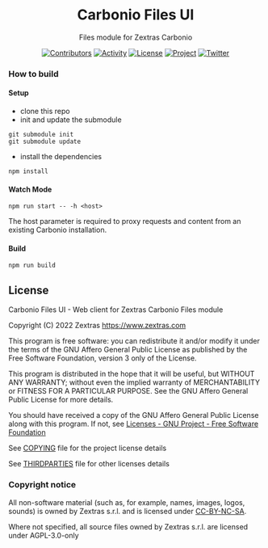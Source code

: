 <!--
SPDX-FileCopyrightText: 2022 Zextras <https://www.zextras.com>
SPDX-License-Identifier: AGPL-3.0-only
-->
<div align="center">
  <h1>Carbonio Files UI</h1>
</div>

<div align="center">

  Files module for Zextras Carbonio

  [![Contributors][contributors-badge]][contributors]
  [![Activity][activity-badge]][activity]
  [![License][license-badge]](COPYING)
  [![Project][project-badge]][project]
  [![Twitter][twitter-badge]][twitter]

</div>

### How to build

#### Setup

- clone this repo
- init and update the submodule
```
git submodule init
git submodule update
```
- install the dependencies
```
npm install
```

#### Watch Mode

```
npm run start -- -h <host>
```

The host parameter is required to proxy requests and content from an existing Carbonio installation.

#### Build

```
npm run build
```

## License
Carbonio Files UI - Web client for Zextras Carbonio Files module

Copyright (C) 2022 Zextras <https://www.zextras.com>

This program is free software: you can redistribute it and/or modify it
under the terms of the GNU Affero General Public License as published by
the Free Software Foundation, version 3 only of the License.

This program is distributed in the hope that it will be useful, but WITHOUT
ANY WARRANTY; without even the implied warranty of MERCHANTABILITY or
FITNESS FOR A PARTICULAR PURPOSE. See the GNU Affero General Public License
for more details.

You should have received a copy of the GNU Affero General Public License
along with this program. If not, see [Licenses - GNU Project - Free
Software Foundation](https://www.gnu.org/licenses/licenses.html
"https://www.gnu.org/licenses/licenses.html")

See [COPYING](COPYING) file for the project license details

See [THIRDPARTIES](THIRDPARTIES) file for other licenses details

### Copyright notice

All non-software material (such as, for example, names, images, logos, sounds) is owned by Zextras s.r.l. and is licensed under [CC-BY-NC-SA](https://creativecommons.org/licenses/by-nc-sa/4.0/).

Where not specified, all source files owned by Zextras s.r.l. are licensed under AGPL-3.0-only

[contributors-badge]: https://img.shields.io/github/contributors/zextras/carbonio-files-ui "Contributors"
[contributors]: https://github.com/zextras/carbonio-files-ui/graphs/contributors "Contributors"
[activity-badge]: https://img.shields.io/github/commit-activity/m/zextras/carbonio-files-ui "Activity"
[activity]: https://github.com/zextras/carbonio-files-ui/pulse "Activity"
[license-badge]: https://img.shields.io/badge/license-AGPL%203-green "License AGPL 3"
[project-badge]: https://img.shields.io/badge/project-carbonio-informational "Project Carbonio"
[project]: https://www.zextras.com/carbonio/ "Project Carbonio"
[twitter-badge]: https://img.shields.io/twitter/follow/zextras?style=social&logo=twitter "Follow on Twitter"
[twitter]: https://twitter.com/intent/follow?screen_name=zextras "Follow Zextras on Twitter"
